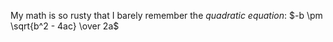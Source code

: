 
My math is so rusty that I barely remember the _quadratic equation_:
$-b \pm \sqrt{b^2 - 4ac} \over 2a$
